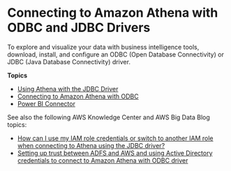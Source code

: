 # Connecting to Amazon Athena with ODBC and JDBC Drivers<a name="athena-bi-tools-jdbc-odbc"></a>

To explore and visualize your data with business intelligence tools, download, install, and configure an ODBC \(Open Database Connectivity\) or JDBC \(Java Database Connectivity\) driver\.

**Topics**
+ [Using Athena with the JDBC Driver](connect-with-jdbc.md)
+ [Connecting to Amazon Athena with ODBC](connect-with-odbc.md)
+ [Power BI Connector](connect-with-odbc-and-power-bi.md)

See also the following AWS Knowledge Center and AWS Big Data Blog topics:
+ [How can I use my IAM role credentials or switch to another IAM role when connecting to Athena using the JDBC driver?](http://aws.amazon.com/premiumsupport/knowledge-center/athena-iam-jdbc-driver/) 
+ [Setting up trust between ADFS and AWS and using Active Directory credentials to connect to Amazon Athena with ODBC driver](http://aws.amazon.com/blogs/big-data/setting-up-trust-between-adfs-and-aws-and-using-active-directory-credentials-to-connect-to-amazon-athena-with-odbc-driver/) 